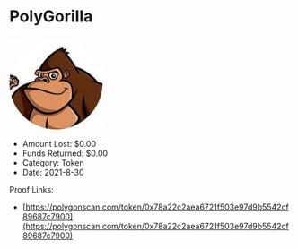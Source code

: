 # PolyGorilla
![PolyGorilla](/rektimages/PolyGorilla.png)
- Amount Lost: $0.00
- Funds Returned: $0.00
- Category: Token
- Date: 2021-8-30



Proof Links:
- [https://polygonscan.com/token/0x78a22c2aea6721f503e97d9b5542cf89687c7900](https://polygonscan.com/token/0x78a22c2aea6721f503e97d9b5542cf89687c7900)


